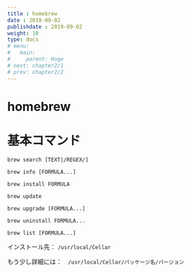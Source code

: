 ```yaml
---
title : homebrew
date : 2019-09-02
publishdate : 2019-09-02
weight: 10
type: docs
# menu:
#   main:
#     parent: Hoge
# next: chapter2/1
# prev: chapter2/2
---
```


# homebrew

# 基本コマンド

  `brew search [TEXT|/REGEX/]`
  
  `brew info [FORMULA...]`
  
  `brew install FORMULA`
  
  `brew update`

  `brew upgrade [FORMULA...]`

  `brew uninstall FORMULA...`

  `brew list [FORMULA...]`



インストール先： `/usr/local/Cellar`

もう少し詳細には：　`/usr/local/Cellar/パッケージ名/バージョン`



